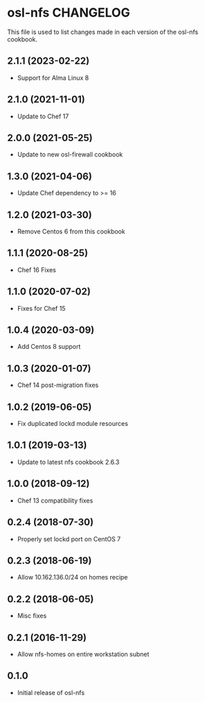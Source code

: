 osl-nfs CHANGELOG
=================
This file is used to list changes made in each version of the
osl-nfs cookbook.

2.1.1 (2023-02-22)
------------------
- Support for Alma Linux 8

2.1.0 (2021-11-01)
------------------
- Update to Chef 17

2.0.0 (2021-05-25)
------------------
- Update to new osl-firewall cookbook

1.3.0 (2021-04-06)
------------------
- Update Chef dependency to >= 16

1.2.0 (2021-03-30)
------------------
- Remove Centos 6 from this cookbook

1.1.1 (2020-08-25)
------------------
- Chef 16 Fixes

1.1.0 (2020-07-02)
------------------
- Fixes for Chef 15

1.0.4 (2020-03-09)
------------------
- Add Centos 8 support

1.0.3 (2020-01-07)
------------------
- Chef 14 post-migration fixes

1.0.2 (2019-06-05)
------------------
- Fix duplicated lockd module resources

1.0.1 (2019-03-13)
------------------
- Update to latest nfs cookbook 2.6.3

1.0.0 (2018-09-12)
------------------
- Chef 13 compatibility fixes

0.2.4 (2018-07-30)
------------------
- Properly set lockd port on CentOS 7

0.2.3 (2018-06-19)
------------------
- Allow 10.162.136.0/24 on homes recipe

0.2.2 (2018-06-05)
------------------
- Misc fixes

0.2.1 (2016-11-29)
------------------
- Allow nfs-homes on entire workstation subnet

0.1.0
-----
- Initial release of osl-nfs

